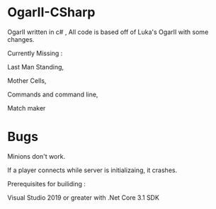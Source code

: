 # OgarII-CSharp
OgarII written in c# , All code is based off of Luka's OgarII with some changes.

Currently Missing :

Last Man Standing,

Mother Cells,

Commands and command line,

Match maker



# Bugs

Minions don't work.

If a player connects while server is initializaing, it crashes.

Prerequisites for builiding :

Visual Studio 2019 or greater with .Net Core 3.1 SDK


